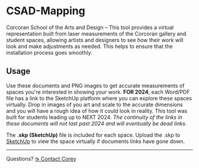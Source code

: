 # CSAD-Mapping
Corcoran School of the Arts and Design – This tool provides a virtual representation built from laser measurements of the Corcoran gallery and student spaces, allowing artists and designers to see how their work will look and make adjustments as needed. This helps to ensure that the installation process goes smoothly.

## Usage
Use these documents and PNG images to get accurate measurements of spaces you're interested in showing your work. **FOR 2024**, each Word/PDF file has a link to the SketchUp platform where you can explore these spaces virtually. Drop in images of you art and scale to the accurate dimensions and you will have a rough idea of how it could look in reality. This tool was built for students leading up to NEXT 2024. *The continuity of the links in these documents will not last past 2024 and will eventually be dead links.* 

The **.skp (SketchUp)** file is included for each space. Upload the .skp to [SketchUp](https://www.sketchup.com/ "SketchUp Link") to view the space virtually if documents links have gone down. 
- - - -
Questions? [☕️ Contact Corey](mailto:coreyhhowell@gmail.com)
